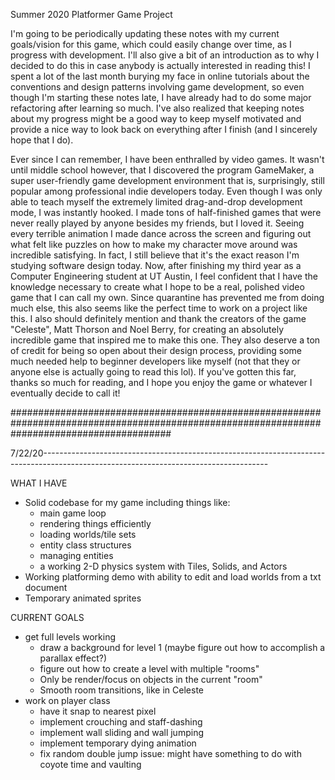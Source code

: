Summer 2020 Platformer Game Project

  I'm going to be periodically updating these notes with my current goals/vision for this game, which could easily change over time,
as I progress with development. I'll also give a bit of an introduction as to why I decided to do this in case anybody is actually
interested in reading this! I spent a lot of the last month burying my face in online tutorials about the conventions and design patterns
involving game development, so even though I'm starting these notes late, I have already had to do some major refactoring after learning
so much. I've also realized that keeping notes about my progress might be a good way to keep myself motivated and provide a nice way to look
back on everything after I finish (and I sincerely hope that I do).

  Ever since I can remember, I have been enthralled by video games. It wasn't until middle school however, that I discovered the program
GameMaker, a super user-friendly game development environment that is, surprisingly, still popular among professional indie developers
today. Even though I was only able to teach myself the extremely limited drag-and-drop development mode, I was instantly hooked. I made
tons of half-finished games that were never really played by anyone besides my friends, but I loved it. Seeing every terrible animation
I made dance across the screen and figuring out what felt like puzzles on how to make my character move around was incredible satisfying.
In fact, I still believe that it's the exact reason I'm studying software design today. Now, after finishing my third year as a Computer
Engineering student at UT Austin, I feel confident that I have the knowledge necessary to create what I hope to be a real, polished video
game that I can call my own. Since quarantine has prevented me from doing much else, this also seems like the perfect time to work on a
project like this. I also should definitely mention and thank the creators of the game "Celeste", Matt Thorson and Noel Berry, for creating
an absolutely incredible game that inspired me to make this one. They also deserve a ton of credit for being so open about their design
process, providing some much needed help to beginner developers like myself (not that they or anyone else is actually going to read this lol).
If you've gotten this far, thanks so much for reading, and I hope you enjoy the game or whatever I eventually decide to call it!

#############################################################################################################################################

7/22/20--------------------------------------------------------------------------------------------------------------------------------------

WHAT I HAVE

- Solid codebase for my game including things like:
  - main game loop
  - rendering things efficiently
  - loading worlds/tile sets
  - entity class structures
  - managing entities
  - a working 2-D physics system with Tiles, Solids, and Actors
- Working platforming demo with ability to edit and load worlds from a txt document
- Temporary animated sprites

CURRENT GOALS

- get full levels working
  - draw a background for level 1 (maybe figure out how to accomplish a parallax effect?)
  - figure out how to create a level with multiple "rooms"
  - Only be render/focus on objects in the current "room"
  - Smooth room transitions, like in Celeste
- work on player class
  - have it snap to nearest pixel
  - implement crouching and staff-dashing
  - implement wall sliding and wall jumping
  - implement temporary dying animation
  - fix random double jump issue: might have something to do with coyote time and vaulting

